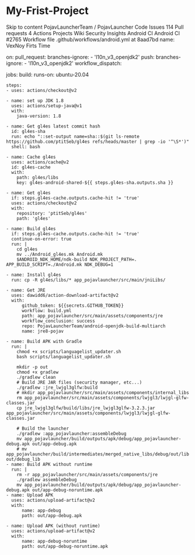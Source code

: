 # My-Frist-Project
Skip to content
PojavLauncherTeam
/
PojavLauncher
Code
Issues
114
Pull requests
4
Actions
Projects
Wiki
Security
Insights
Android CI
Android CI #2765
Workflow file
.github/workflows/android.yml at 8aad7bd
name: VexNoy Firts Time

on:
  pull_request:
    branches-ignore:
      - 'l10n_v3_openjdk2'
  push:
    branches-ignore:
      - 'l10n_v3_openjdk2'
  workflow_dispatch:

jobs:
  build:
    runs-on: ubuntu-20.04

    steps:
    - uses: actions/checkout@v2

    - name: set up JDK 1.8
      uses: actions/setup-java@v1
      with:
        java-version: 1.8

    - name: Get gl4es latest commit hash
      id: gl4es-sha
      run: echo "::set-output name=sha::$(git ls-remote https://github.com/ptitSeb/gl4es refs/heads/master | grep -io '^\S*')"
      shell: bash
      
    - name: Cache gl4es
      uses: actions/cache@v2
      id: gl4es-cache
      with:
        path: gl4es/libs
        key: gl4es-android-shared-${{ steps.gl4es-sha.outputs.sha }}

    - name: Get gl4es
      if: steps.gl4es-cache.outputs.cache-hit != 'true'
      uses: actions/checkout@v2
      with:
        repository: 'ptitSeb/gl4es'
        path: 'gl4es'

    - name: Build gl4es
      if: steps.gl4es-cache.outputs.cache-hit != 'true'
      continue-on-error: true
      run: |
        cd gl4es
        mv ../Android_gl4es.mk Android.mk
        $ANDROID_NDK_HOME/ndk-build NDK_PROJECT_PATH=. APP_BUILD_SCRIPT=./Android.mk NDK_DEBUG=1
    
    - name: Install gl4es
      run: cp -R gl4es/libs/* app_pojavlauncher/src/main/jniLibs/
    
    - name: Get JRE
      uses: dawidd6/action-download-artifact@v2
      with:
          github_token: ${{secrets.GITHUB_TOKEN}}
          workflow: build.yml
          path: app_pojavlauncher/src/main/assets/components/jre
          workflow_conclusion: success
          repo: PojavLauncherTeam/android-openjdk-build-multiarch
          name: jre8-pojav
    
    - name: Build APK with Gradle
      run: |
        chmod +x scripts/languagelist_updater.sh
        bash scripts/languagelist_updater.sh
      
        mkdir -p out
        chmod +x gradlew
        ./gradlew clean
        # Build JRE JAR files (security manager, etc...)
        ./gradlew :jre_lwjgl3glfw:build
        # mkdir app_pojavlauncher/src/main/assets/components/internal_libs
        rm app_pojavlauncher/src/main/assets/components/lwjgl3/lwjgl-glfw-classes.jar
        cp jre_lwjgl3glfw/build/libs/jre_lwjgl3glfw-3.2.3.jar app_pojavlauncher/src/main/assets/components/lwjgl3/lwjgl-glfw-classes.jar
        
        # Build the launcher
        ./gradlew :app_pojavlauncher:assembleDebug
        mv app_pojavlauncher/build/outputs/apk/debug/app_pojavlauncher-debug.apk out/app-debug.apk
        # mv app_pojavlauncher/build/intermediates/merged_native_libs/debug/out/lib out/debug_lib
    - name: Build APK without runtime
      run: | 
        rm -r app_pojavlauncher/src/main/assets/components/jre
        ./gradlew assembleDebug
        mv app_pojavlauncher/build/outputs/apk/debug/app_pojavlauncher-debug.apk out/app-debug-noruntime.apk
    - name: Upload APK
      uses: actions/upload-artifact@v2
      with:
          name: app-debug
          path: out/app-debug.apk

    - name: Upload APK (without runtime)
      uses: actions/upload-artifact@v2
      with:
          name: app-debug-noruntime
          path: out/app-debug-noruntime.apk

